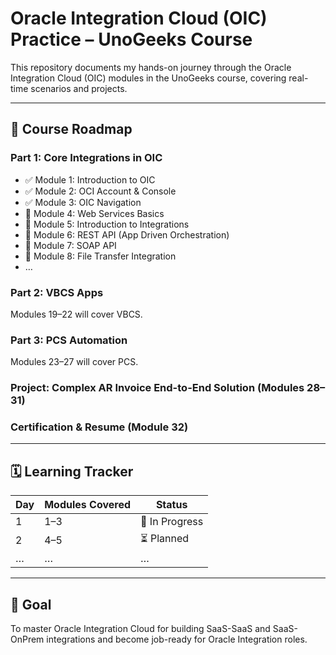 # Oracle Integration Cloud (OIC) Practice – UnoGeeks Course

This repository documents my hands-on journey through the Oracle Integration Cloud (OIC) modules in the UnoGeeks course, covering real-time scenarios and projects.

---

## 🚀 Course Roadmap

### Part 1: Core Integrations in OIC
- ✅ Module 1: Introduction to OIC
- ✅ Module 2: OCI Account & Console
- ✅ Module 3: OIC Navigation
- 🔄 Module 4: Web Services Basics
- 🔄 Module 5: Introduction to Integrations
- 🔄 Module 6: REST API (App Driven Orchestration)
- 🔄 Module 7: SOAP API
- 🔄 Module 8: File Transfer Integration
- …
  
### Part 2: VBCS Apps
Modules 19–22 will cover VBCS.

### Part 3: PCS Automation
Modules 23–27 will cover PCS.

### Project: Complex AR Invoice End-to-End Solution (Modules 28–31)

### Certification & Resume (Module 32)

---

## 🗓️ Learning Tracker

| Day | Modules Covered | Status |
|-----|-----------------|--------|
| 1 | 1–3 | 🔄 In Progress |
| 2 | 4–5 | ⏳ Planned |
| … | … | … |

---

## 🎯 Goal
To master Oracle Integration Cloud for building SaaS-SaaS and SaaS-OnPrem integrations and become job-ready for Oracle Integration roles.
